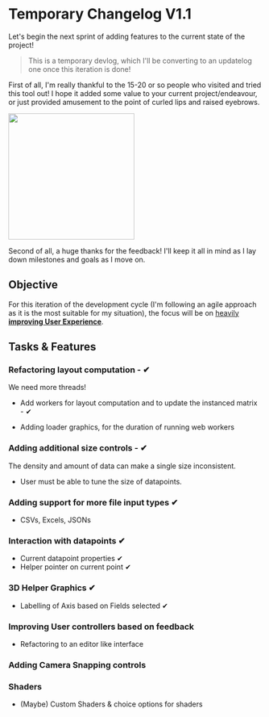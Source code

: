 # Temporary Changelog V1.1

Let's begin the next sprint of adding features to the current state of the project!

> This is a temporary devlog, which I'll be converting to an updatelog one once this iteration is done!

First of all, I'm really thankful to the 15-20 or so people who visited and tried this tool out! I hope it added some value to your current project/endeavour, or just provided amusement to the point of curled lips and raised eyebrows.

<img src="https://c.tenor.com/1weNCYu3iQkAAAAC/tenor.gif" width=250>

Second of all, a huge thanks for the feedback! I'll keep it all in mind as I lay down milestones and goals as I move on.

## Objective
For this iteration of the development cycle (I'm following an agile approach as it is the most suitable for my situation), the focus will be on <u>heavily **improving User Experience**</u>.

## Tasks & Features

### Refactoring layout computation -  ✔

We need more threads!
- Add workers for layout computation and to update the instanced matrix - ✔

- Adding loader graphics, for the duration of running web workers

### Adding additional size controls - ✔
The density and amount of data can make a single size inconsistent.
- User must be able to tune the size of datapoints.

### Adding support for more file input types ✔
- CSVs, Excels, JSONs

### Interaction with datapoints  ✔
- Current datapoint properties ✔
- Helper pointer on current point ✔

### 3D Helper Graphics ✔
- Labelling of Axis based on Fields selected ✔

### Improving User controllers based on feedback
- Refactoring to an editor like interface

### Adding Camera Snapping controls

### Shaders
- (Maybe) Custom Shaders & choice options for shaders